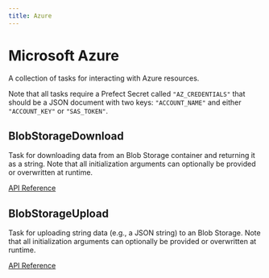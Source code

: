 ```yaml
---
title: Azure
---
```


# Microsoft Azure

A collection of tasks for interacting with Azure resources.

Note that all tasks require a Prefect Secret called `"AZ_CREDENTIALS"` that should be a JSON
document with two keys: `"ACCOUNT_NAME"` and either `"ACCOUNT_KEY"` or `"SAS_TOKEN"`.

## BlobStorageDownload <Badge text="task"/>

Task for downloading data from an Blob Storage container and returning it as a string. Note that all initialization arguments can optionally be provided or overwritten at runtime.

[API Reference](/api/unreleased/tasks/azure.html#prefect-tasks-azure-blobstorage-blobstoragedownload)

## BlobStorageUpload <Badge text="task"/>

Task for uploading string data (e.g., a JSON string) to an Blob Storage. Note that all initialization arguments can optionally be provided or overwritten at runtime.

[API Reference](/api/unreleased/tasks/azure.html#prefect-tasks-azure-blobstorage-blobstorageupload)
